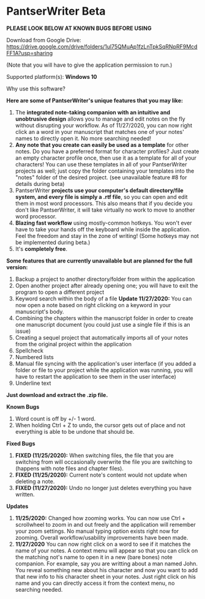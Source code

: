 # PantserWriter Beta
**PLEASE LOOK BELOW AT KNOWN BUGS BEFORE USING**

Download from Google Drive: https://drive.google.com/drive/folders/1ul75QMuAp1fzLnTpkSqRNpRF9McdFF1A?usp=sharing

(Note that you will have to give the application permission to run.)

Supported platform(s): **Windows 10**

Why use this software?

**Here are some of PantserWriter's unique features that you may like:**
  1. The **integrated note-taking companion with an intuitive and unobtrusive design** allows you to manage and edit notes on the fly without disrupting your workflow. As of 11/27/2020, you can now right click an a word in your manuscript that matches one of your notes' names to directly open it. No more searching needed!
  2. **Any note that you create can easily be used as a template** for other notes. Do you have a preferred format for character profiles? Just create an empty character profile once, then use it as a template for all of your characters! You can use these templates in all of your PantserWriter projects as well; just copy the folder containing your templates into the "notes" folder of the desired project. (see unavailable feature #8 for details during beta)
  3. PantserWriter **projects use your computer's default directory/file system, and every file is simply a .rtf file**, so you can open and edit them in most word processors. This also means that if you decide you don't like PantserWriter, it will take virtually no work to move to another word processor.
  4. **Blazing fast workflow** using mostly-common hotkeys. You won't ever have to take your hands off the keyboard while inside the application. Feel the freedom and stay in the zone of writing! (Some hotkeys may not be implemented during beta.)
  5. It's **completely free**.

**Some features that are currently unavailable but are planned for the full version:**
  1. Backup a project to another directory/folder from within the application
  2. Open another project after already opening one; you will have to exit the program to open a different project
  3. Keyword search within the body of a file **Update 11/27/2020:** You can now open a note based on right clicking on a keyword in your manuscript's body.
  4. Combining the chapters within the manuscript folder in order to create one manuscript document (you could just use a single file if this is an issue)
  5. Creating a sequel project that automatically imports all of your notes from the original project within the application
  6. Spellcheck
  7. Numbered lists
  8. Manual file syncing with the application's user interface (if you added a folder or file to your project while the application was running, you will have to restart the application to see them in the user interface)
  9. Underline text

**Just download and extract the .zip file.**

**Known Bugs**
  1. Word count is off by +/- 1 word.
  2. When holding Ctrl + Z to undo, the cursor gets out of place and not everything is able to be undone that should be.

**Fixed Bugs**
  1. **FIXED (11/25/2020):** When switching files, the file that you are switching from will occasionally overwrite the file you are switching to (happens with note files and chapter files).
  2. **FIXED (11/25/2020):** Current note's content would not update when deleting a note.
  3. **FIXED (11/27/2020):** Undo no longer just deletes everything you have written.

**Updates**
  1. **11/25/2020:** Changed how zooming works. You can now use Ctrl + scrollwheel to zoom in and out freely and the application will remember your zoom settings. No manual typing option exists right now for zooming.  Overall workflow/usability improvements have been made.
  2. **11/27/2020** You can now right click on a word to see if it matches the name of your notes. A context menu will appear so that you can click on the matching not's name to open it in a new (bare bones) note companion. For example, say you are writting about a man named John. You reveal something new about his character and now you want to add that new info to his character sheet in your notes. Just right click on his name and you can directly access it from the context menu, no searching needed.
  
